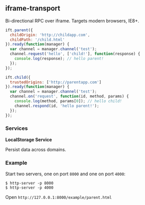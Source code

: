 iframe-transport
----------------

Bi-directional RPC over iframe. Targets modern browsers, IE8+.

```javascript
ift.parent({
  childOrigin: 'http://childapp.com',
  childPath: '/child.html'
}).ready(function(manager) {
  var channel = manager.channel('test');
  channel.request('hello', ['child!'], function(response) {
    console.log(response); // hello parent!
  });
});
```

```javascript
ift.child({
  trustedOrigins: ['http://parentapp.com']
}).ready(function(manager) {
  var channel = manager.channel('test');
  channel.on('request', function(id, method, params) {
    console.log(method, params[0]); // hello child!
    channel.respond(id, 'hello parent!');
  });
});
```

### Services

**LocalStorage Service**

Persist data across domains.

### Example

Start two servers, one on port `8000` and one on port `4000`:

```
$ http-server -p 8000
$ http-server -p 4000
```

Open `http://127.0.0.1:8000/example/parent.html`
